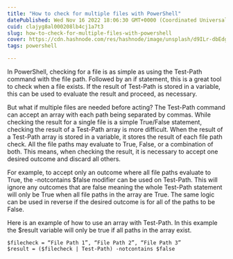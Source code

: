 ```yaml
---
title: "How to check for multiple files with PowerShell"
datePublished: Wed Nov 16 2022 18:06:30 GMT+0000 (Coordinated Universal Time)
cuid: clajyg8al000208lb4cj1a7t3
slug: how-to-check-for-multiple-files-with-powershell
cover: https://cdn.hashnode.com/res/hashnode/image/unsplash/d9ILr-dbEdg/upload/v1669053866543/0cVArPKjo.jpeg
tags: powershell

---
```


In PowerShell, checking for a file is as simple as using the Test-Path command with the file path. Followed by an if statement, this is a great tool to check when a file exists. If the result of Test-Path is stored in a variable, this can be used to evaluate the result and proceed, as necessary.

But what if multiple files are needed before acting? The Test-Path command can accept an array with each path being separated by commas. While checking the result for a single file is a simple True/False statement, checking the result of a Test-Path array is more difficult. When the result of a Test-Path array is stored in a variable, it stores the result of each file path check. All the file paths may evaluate to True, False, or a combination of both. This means, when checking the result, it is necessary to accept one desired outcome and discard all others.

For example, to accept only an outcome where all file paths evaluate to True, the -notcontains $false modifier can be used on Test-Path. This will ignore any outcomes that are false meaning the whole Test-Path statement will only be True when all file paths in the array are True. The same logic can be used in reverse if the desired outcome is for all of the paths to be False.

Here is an example of how to use an array with Test-Path. In this example the $result variable will only be true if all paths in the array exist.


```
$filecheck = “File Path 1”, “File Path 2”, “File Path 3”
$result = ($filecheck | Test-Path) -notcontains $false
``` 
